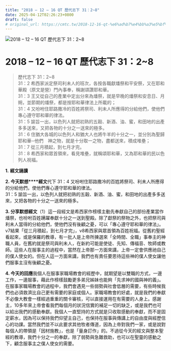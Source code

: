 ```yaml
---
title: "2018 – 12 – 16 QT 歷代志下 31：2~8"
date: 2025-04-12T02:26:23+0800
draft: false
# original_url: https://cmtc.tw/2018-12-16-qt-%e6%ad%b7%e4%bb%a3%e5%bf%97%e4%b8%8b-31%ef%bc%9a28
---
```


![2018 – 12 – 16 QT 歷代志下 31：2\~8](/images/qt.jpg   "2018 – 12 – 16 QT 歷代志下 31：2\~8")

# 2018 – 12 – 16 QT 歷代志下 31：2\~8

> 歷代志下 31：2\~8  
> 31：2 希西家派定祭司利未人的班次，各按各職獻燔祭和平安祭，又在耶和華殿（原文是營）門內事奉，稱謝頌讚耶和華。  
> 31：3 王又從自己的產業中定出分來為燔祭，就是早晚的燔祭和安息日、月朔，並節期的燔祭，都是按耶和華律法上所載的；  
> 31：4 又吩咐住耶路撒冷的百姓將祭司、利未人所應得的分給他們，使他們專心遵守耶和華的律法。  
> 31：5 諭旨一出，以色列人就把初熟的五穀、新酒、油、蜜，和田地的出產多多送來，又把各物的十分之一送來的極多。  
> 31：6 住猶大各城的以色列人和猶大人也將牛羊的十分之一，並分別為聖歸耶和華─他們　神之物，就是十分取一之物，盡都送來，積成堆壘；  
> 31：7 從三月積起，到七月才完。  
> 31：8 希西家和眾首領來，看見堆壘，就稱頌耶和華，又為耶和華的民以色列人祝福。

**1.** **經文誦讀**

**2. 今天默想****經文**代下 31：4 又吩咐住耶路撒冷的百姓將祭司、利未人所應得的分給他們，使他們專心遵守耶和華的律法。  
31：5 諭旨一出，以色列人就把初熟的五穀、新酒、油、蜜，和田地的出產多多送來，又把各物的十分之一送來的極多。

**3. 分享默想經文**（1）這一段經文是希西家作榜樣主動先奉獻自己的部份產業當作燔祭，也吩咐百姓踴躍奉獻十分之一送到聖殿。除了獻祭的祭物之外，也把祭司與利未人當得的分給他們，使他們沒有後顧之憂，可以「專心遵守耶和華的律法」。v7結果「從三月積起，到七月才完」，v8希西家與眾首領為百姓祝福。從舊約聖經看起來，或是保羅的教導，有一批人是上帝所揀選來「全時間、全職」事奉主的神職人員，在舊約就是祭司與利未人，在新約可能是使徒、先知、傳福音、牧師或教師。這些人在服事主的過程中，當然在上帝那一方面來講，上帝一定會供應祂自己的僕人使女的。但在人這一方面來講，我們也有責任要恩待這些神的僕人使女讓他們服事主沒有後顧之憂。

**4. 今天的回應**我個人在服事家職場教會的經歷中，就期望是以雙職的方式，一邊工作，一邊服事，藉此作榜樣鼓勵更多弟兄姊妹也能夠「先求神的國與神的義」。在服事家職場教會的過程中，我們會遇見一些弱勢與社會低層的需要，有些時候我們也必須救濟比自己更有需要的家庭或個人。家職場教會的好處，就是我們的奉獻不必像大教會一樣經過重重的關卡審核，可以直接運用在有需要的人身上。感謝主，10多年來上帝會看我們每個月的狀況信實的補足一切的缺乏，或是我們也可以給出我們的感動奉獻。我個人一直堅持的方式就是只收取感動的奉獻，而不是固定薪水，因為可以保持我們仰望主自己，也保持在服事與傳講上的自由度與經歷信心的功課。當然我們並不以此要求其他牧者傳道，因為上帝對我們一家，或是說對每個人的帶領是「因材施教」，也是「量身訂作」的。不過從今天的經文與整本聖經的教導，我們十分之一的奉獻，除了弱勢與急難救助，也可以在聖靈的感動之下，顧念服事主之僕人使女的需要。